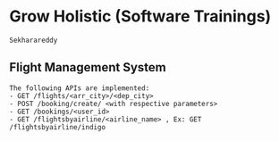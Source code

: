 # Grow Holistic (Software Trainings)

```
Sekharareddy
```

## Flight Management System
```
The following APIs are implemented:
- GET /flights/<arr_city>/<dep_city>
- POST /booking/create/ <with respective parameters>
- GET /bookings/<user_id>
- GET /flightsbyairline/<airline_name> , Ex: GET /flightsbyairline/indigo
```
